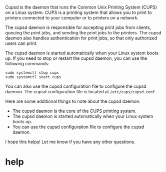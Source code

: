 Cupsd is the daemon that runs the Common Unix Printing System (CUPS) on a Linux system. CUPS is a printing system that allows you to print to printers connected to your computer or to printers on a network.

The cupsd daemon is responsible for accepting print jobs from clients, queuing the print jobs, and sending the print jobs to the printers. The cupsd daemon also handles authentication for print jobs, so that only authorized users can print.

The cupsd daemon is started automatically when your Linux system boots up. If you need to stop or restart the cupsd daemon, you can use the following commands:

```
sudo systemctl stop cups
sudo systemctl start cups
```

You can also use the cupsd configuration file to configure the cupsd daemon. The cupsd configuration file is located at `/etc/cups/cupsd.conf`.

Here are some additional things to note about the cupsd daemon:

* The cupsd daemon is the core of the CUPS printing system.
* The cupsd daemon is started automatically when your Linux system boots up.
* You can use the cupsd configuration file to configure the cupsd daemon.

I hope this helps! Let me know if you have any other questions.




# help 

```

```
